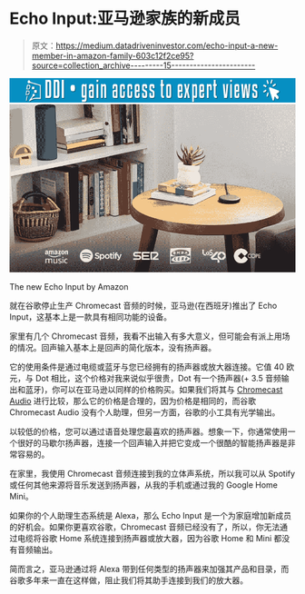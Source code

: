 # Echo Input:亚马逊家族的新成员

> 原文：<https://medium.datadriveninvestor.com/echo-input-a-new-member-in-amazon-family-603c12f2ce95?source=collection_archive---------15----------------------->

[![](img/86413979187588e24a9bcdd2b4406eb3.png)](http://www.track.datadriveninvestor.com/1B9E)![](img/aaf3e0c2ebf3e80f0e575a0b255c86dd.png)

The new Echo Input by Amazon

就在谷歌停止生产 Chromecast 音频的时候，亚马逊(在西班牙)推出了 Echo Input，这基本上是一款具有相同功能的设备。

家里有几个 Chromecast 音频，我看不出输入有多大意义，但可能会有派上用场的情况。回声输入基本上是回声的简化版本，没有扬声器。

它的使用条件是通过电缆或蓝牙与您已经拥有的扬声器或放大器连接。它值 40 欧元，与 Dot 相比，这个价格对我来说似乎很贵，Dot 有一个扬声器(+ 3.5 音频输出和蓝牙)，你可以在亚马逊以同样的价格购买。如果我们将其与 [Chromecast Audio](https://store.google.com/mx/product/chromecast_audio) 进行比较，那么它的价格是合理的，因为价格是相同的，而谷歌 Chromecast Audio 没有个人助理，但另一方面，谷歌的小工具有光学输出。

以较低的价格，您可以通过语音处理您最喜欢的扬声器。想象一下，你通常使用一个很好的马歇尔扬声器，连接一个回声输入并把它变成一个很酷的智能扬声器是非常容易的。

在家里，我使用 Chromecast 音频连接到我的立体声系统，所以我可以从 Spotify 或任何其他来源将音乐发送到扬声器，从我的手机或通过我的 Google Home Mini。

如果你的个人助理生态系统是 Alexa，那么 Echo Input 是一个为家庭增加新成员的好机会。如果你更喜欢谷歌，Chromecast 音频已经没有了，所以，你无法通过电缆将谷歌 Home 系统连接到扬声器或放大器，因为谷歌 Home 和 Mini 都没有音频输出。

简而言之，亚马逊通过将 Alexa 带到任何类型的扬声器来加强其产品和目录，而谷歌多年来一直在这样做，阻止我们将其助手连接到我们的放大器。